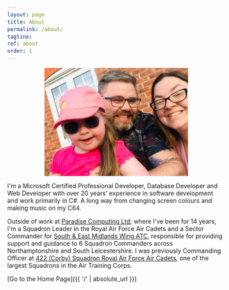 ```yaml
---
layout: page
title: About
permalink: /about/
tagline: 
ref: about
order: 1
---
```


<img src="/images/Family.jpg" alt="The clan and I" style="display: block; margin-left: auto; margin-right: auto;"
width="auto" height="250px"/>

I'm a Microsoft Certified Professional Developer, Database Developer and Web Developer with over 20 years’ experience in software development and work primarily in C#.  A long way from changing screen colours and making music on my C64.

Outside of work at [Paradise Computing Ltd](https://www.paradisecomputing.co.uk/); where I've been for 14 years, I'm a Squadron Leader in the Royal Air Force Air Cadets and a Sector Commander for [South & East Midlands Wing ATC](https://semidsatc.org.uk/), responsible for providing support and guidance to 6 Squadron Commanders across Northamptonshire and South Leicestershire.  I was previously Commanding Officer at [422 (Corby) Squadron Royal Air Force Air Cadets](http://422corbyatc.co.uk/), one of the largest Squadrons in the Air Training Corps.

[Go to the Home Page]({{ '/' | absolute_url }})